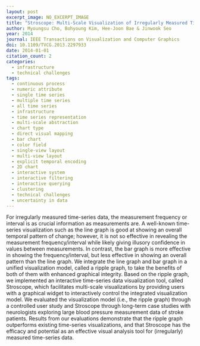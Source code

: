 ```yaml
---
layout: post
excerpt_image: NO_EXCERPT_IMAGE
title: "Stroscope: Multi-Scale Visualization of Irregularly Measured Time-Series Data."
author: Myoungsu Cho, Bohyoung Kim, Hee-Joon Bae & Jinwook Seo
year: 2014
journal: IEEE Transactions on Visualization and Computer Graphics
doi: 10.1109/TVCG.2013.2297933
date: 2014-01-01
citation_count: 2
categories:
  - infrastructure
  - technical challenges
tags:
  - continuous process
  - numeric attribute
  - single time series
  - multiple time series
  - all time series
  - infrastructure
  - time series representation
  - multi-scale abstraction
  - chart type
  - direct visual mapping
  - bar chart
  - color field
  - single-view layout
  - multi-view layout
  - explicit temporal encoding
  - 2D chart
  - interactive system
  - interactive filtering
  - interactive querying
  - clustering
  - technical challenges
  - uncertainty in data
---
```

For irregularly measured time-series data, the measurement frequency or interval is as crucial information as measurements are. A well-known time-series visualization such as the line graph is good at showing an overall temporal pattern of change; however, it is not so effective in revealing the measurement frequency/interval while likely giving illusory confidence in values between measurements. In contrast, the bar graph is more effective in showing the frequency/interval, but less effective in showing an overall pattern than the line graph. We integrate the line graph and bar graph in a unified visualization model, called a ripple graph, to take the benefits of both of them with enhanced graphical integrity. Based on the ripple graph, we implemented an interactive time-series data visualization tool, called Stroscope, which facilitates multi-scale visualizations by providing users with a graphical widget to interactively control the integrated visualization model. We evaluated the visualization model (i.e., the ripple graph) through a controlled user study and Stroscope through long-term case studies with neurologists exploring large blood pressure measurement data of stroke patients. Results from our evaluations demonstrate that the ripple graph outperforms existing time-series visualizations, and that Stroscope has the efficacy and potential as an effective visual analysis tool for (irregularly) measured time-series data.
